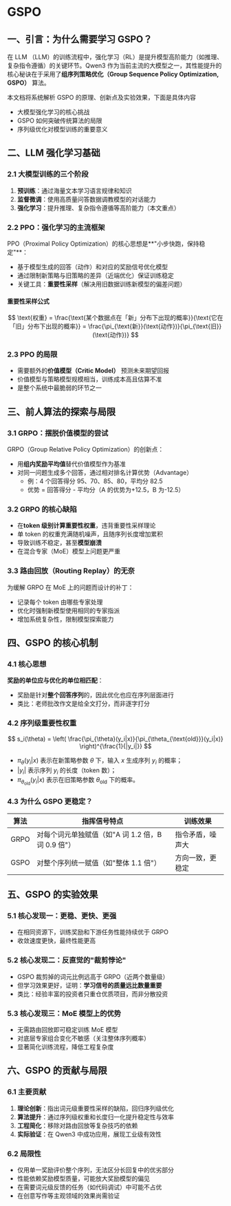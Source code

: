 # GSPO
## 一、引言：为什么需要学习 GSPO？

在 LLM （LLM）的训练流程中，强化学习（RL）是提升模型高阶能力（如推理、复杂指令遵循）的关键环节。Qwen3 作为当前主流的大模型之一，其性能提升的核心秘诀在于采用了**组序列策略优化（Group Sequence Policy Optimization, GSPO）** 算法。

本文档将系统解析 GSPO 的原理、创新点及实验效果，下面是具体内容
- 大模型强化学习的核心挑战
- GSPO 如何突破传统算法的局限
- 序列级优化对模型训练的重要意义

## 二、LLM 强化学习基础

### 2.1 大模型训练的三个阶段
1. **预训练**：通过海量文本学习语言规律和知识
2. **监督微调**：使用高质量问答数据调教模型的对话能力
3. **强化学习**：提升推理、复杂指令遵循等高阶能力（本文重点）

### 2.2 PPO：强化学习的主流框架
PPO（Proximal Policy Optimization）的核心思想是**"小步快跑，保持稳定"**：
- 基于模型生成的回答（动作）和对应的奖励信号优化模型
- 通过限制新策略与旧策略的差异（近端优化）保证训练稳定
- 关键工具：**重要性采样**（解决用旧数据训练新模型的偏差问题）

#### 重要性采样公式

$$
\text{权重} = \frac{\text{某个数据点在「新」分布下出现的概率}}{\text{它在「旧」分布下出现的概率}} = \frac{\pi_{\text{新}}(\text{动作})}{\pi_{\text{旧}}(\text{动作})}
$$

### 2.3 PPO 的局限
- 需要额外的**价值模型（Critic Model）** 预测未来期望回报
- 价值模型与策略模型规模相当，训练成本高且估算不准
- 是整个系统中最脆弱的环节之一

## 三、前人算法的探索与局限

### 3.1 GRPO：摆脱价值模型的尝试
GRPO（Group Relative Policy Optimization）的创新点：
- 用**组内奖励平均值**替代价值模型作为基准
- 对同一问题生成多个回答，通过相对排名计算优势（Advantage）
  - 例：4 个回答得分 95、70、85、80，平均分 82.5
  - 优势 = 回答得分 - 平均分（A 的优势为+12.5，B 为-12.5）

### 3.2 GRPO 的核心缺陷
- 在**token 级别计算重要性权重**，违背重要性采样理论
- 单 token 的权重充满随机噪声，且随序列长度增加累积
- 导致训练不稳定，甚至**模型崩溃**
- 在混合专家（MoE）模型上问题更严重

### 3.3 路由回放（Routing Replay）的无奈
为缓解 GRPO 在 MoE 上的问题而设计的补丁：
- 记录每个 token 由哪些专家处理
- 优化时强制新模型使用相同的专家指派
- 增加系统复杂性，限制模型探索能力

## 四、GSPO 的核心机制

### 4.1 核心思想
**奖励的单位应与优化的单位相匹配**：
- 奖励是针对**整个回答序列**的，因此优化也应在序列层面进行
- 类比：老师批改作文是给全文打分，而非逐字打分

### 4.2 序列级重要性权重
$$
s_i(\theta) = \left( \frac{\pi_{\theta}(y_i|x)}{\pi_{\theta_{\text{old}}}(y_i|x)} \right)^{\frac{1}{|y_i|}}
$$


- $\pi_{\theta}(y_i|x)$ 表示在新策略参数 $\theta$ 下，输入 $x$ 生成序列 $y_i$ 的概率；
- $|y_i|$ 表示序列 $y_i$ 的长度（token 数）；
- $\pi_{\theta_{\text{old}}}(y_i|x)$ 表示在旧策略参数 $\theta_{\text{old}}$ 下的概率。

### 4.3 为什么 GSPO 更稳定？
| 算法 | 指挥信号特点 | 训练效果 |
|------|------------|---------|
| GRPO | 对每个词元单独赋值（如"A 词 1.2 倍，B 词 0.9 倍"） | 指令矛盾，噪声大 |
| GSPO | 对整个序列统一赋值（如"整体 1.1 倍"） | 方向一致，更稳定 |

## 五、GSPO 的实验效果

### 5.1 核心发现一：更稳、更快、更强
- 在相同资源下，训练奖励和下游任务性能持续优于 GRPO
- 收敛速度更快，最终性能更高

### 5.2 核心发现二：反直觉的"裁剪悖论"
- GSPO 裁剪掉的词元比例远高于 GRPO（近两个数量级）
- 但学习效果更好，证明：**学习信号的质量远比数量重要**
- 类比：经验丰富的投资者只重仓优质项目，而非分散投资

### 5.3 核心发现三：MoE 模型上的优势
- 无需路由回放即可稳定训练 MoE 模型
- 对底层专家组合变化不敏感（关注整体序列概率）
- 显著简化训练流程，降低工程复杂度

## 六、GSPO 的贡献与局限

### 6.1 主要贡献
1. **理论创新**：指出词元级重要性采样的缺陷，回归序列级优化
2. **算法提升**：通过序列级权重和长度归一化提升稳定性与效率
3. **工程简化**：移除对路由回放等复杂技巧的依赖
4. **实际验证**：在 Qwen3 中成功应用，展现工业级有效性

### 6.2 局限性
- 仅用单一奖励评价整个序列，无法区分长回复中的优劣部分
- 性能依赖奖励模型质量，可能放大奖励模型的偏见
- 在需要词元级反馈的任务（如代码调试）中可能不占优
- 在创意写作等主观领域的效果尚需验证
